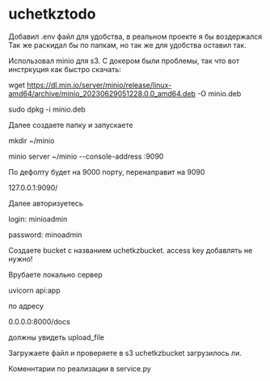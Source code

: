 # uchetkztodo

Добавил .env файл для удобства, в реальном проекте я бы воздержался
Так же раскидал бы по папкам, но так же для удобства оставил так.

Использовал minio для s3. С докером были проблемы, так что вот инстркуция как быстро скачать:

wget https://dl.min.io/server/minio/release/linux-amd64/archive/minio_20230629051228.0.0_amd64.deb -O minio.deb

sudo dpkg -i minio.deb

Далее создаете папку и запускаете 

mkdir ~/minio

minio server ~/minio --console-address :9090

По дефолту будет на 9000 порту, перенаправит на 9090

127.0.0.1:9090/

Далее авторизуетесь

login: minioadmin

password: minoadmin

Создаете bucket с названием uchetkzbucket. access key добавлять не нужно!

Врубаете локально сервер

uvicorn api:app 

по адресу

0.0.0.0:8000/docs

должны увидеть upload_file

Загружаете файл и проверяете в s3 uchetkzbucket загрузилось ли. 

Коменнтарии по реализации в service.py
